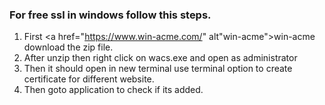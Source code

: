 ### For free ssl in windows follow this steps.
1.  First <a href="https://www.win-acme.com/" alt"win-acme">win-acme</a> download the zip file.
2. After unzip then right click on wacs.exe and open as administrator 
3. Then it should open in new terminal use terminal option to create certificate for different website.
4. Then goto application to check if its added.